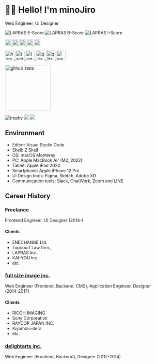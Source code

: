 # 🧑‍💻 Hello! I'm minoJiro

Web Engineer, UI Designer

<p>

![LAPRAS E-Score](https://d29vetbwpkkmm5.cloudfront.net/badge/?userId=minojiro&scoreType=e)
![LAPRAS B-Score](https://d29vetbwpkkmm5.cloudfront.net/badge/?userId=minojiro&scoreType=b)
![LAPRAS I-Score](https://d29vetbwpkkmm5.cloudfront.net/badge/?userId=minojiro&scoreType=i)

</p>

<p> 
  <a target="_blank" ref="noopener" href="http://twitter.com/minojiro">
    <img height="20" src="https://img.shields.io/twitter/follow/minojiro?label=Twitter&logo=twitter&style=flat" />
  </a>
  <a target="_blank" ref="noopener" href="https://github.com/minojiro">
    <img height="20" src="https://img.shields.io/github/followers/minojiro?label=follow&logo=github&style=flat" />
  </a>
  <a target="_blank" ref="noopener" href="http://qiita.com/minojiro">
    <img height="20" src="https://qiita-badge.apiapi.app/s/minojiro/posts.svg" />
  </a>
  <a target="_blank" ref="noopener" href="https://zenn.dev/minojiro">
    <img height="20" src="https://zenn.badge.nikaera.com/s/minojiro/likes" />
  </a>
  <a target="_blank" ref="noopener" href="http://qiita.com/minojiro">
    <img height="20" src="https://qiita-badge.apiapi.app/s/minojiro/contributions.svg" />
  </a>
</p>

<p>
  <a target="_blank" ref="noopener" href="https://minojiro.com/">
    <img alt="homepage" width="30px" src="https://simpleicons.org/icons/smugmug.svg" />
  </a>
  <a target="_blank" ref="noopener" href="https://twitter.com/the_minojiro">
    <img alt="twitter" width="30px" src="https://simpleicons.org/icons/twitter.svg" />
  </a>
  <a target="_blank" ref="noopener" href="https://instagram.com/the_minojiro">
    <img alt="instagram" width="30px" src="https://simpleicons.org/icons/instagram.svg" />
  </a>
  <a target="_blank" ref="noopener" href="https://qiita.com/minojiro">
    <img alt="qiita" width="30px" src="https://simpleicons.org/icons/qiita.svg" />
  </a>
  <a target="_blank" ref="noopener" href="https://lapras.com/public/minojiro">
    <img alt="qiita" width="30px" src="https://simpleicons.org/icons/lospec.svg" />
  </a>
  <a target="_blank" ref="noopener" href="https://www.wantedly.com/id/minojiro">
    <img alt="wantedly" width="30px" src="https://simpleicons.org/icons/winmate.svg" />
  </a>
</p>

<p align="left"> 
  <!-- <img alt="Top Langs" height="150px" src="https://github-readme-stats.vercel.app/api/top-langs/?username=minojiro&layout=compact&count_private=true&show_icons=true&show_icons=true&theme=onedark" /> -->
  <img alt="github stats" height="150px" src="https://github-readme-stats.vercel.app/api?username=minojiro&count_private=true&show_icons=true&show_icons=true" />
</p>

[![trophy](https://github-profile-trophy.vercel.app/?username=minojiro&theme=gruvbox)](https://github.com/ryo-ma/github-profile-trophy)
[![](https://raw.githubusercontent.com/minojiro/minojiro/master/profile-summary-card-output/dracula/1-repos-per-language.svg)](https://github.com/vn7n24fzkq/github-profile-summary-cards)
[![](https://raw.githubusercontent.com/minojiro/minojiro/master/profile-summary-card-output/dracula/2-most-commit-language.svg)](https://github.com/vn7n24fzkq/github-profile-summary-cards)

## Environment

- Editor: Visual Studio Code
- Shell: Z Shell
- OS: macOS Monterey
- PC: Apple MacBook Air (M2, 2022)
- Tablet: Apple iPad 2020
- Smartphone: Apple iPhone 12 Pro
- UI Design tools: Figma, Sketch, Adobe XD
- Communication tools: Slack, ChatWork, Zoom and LINE

## Career History

### Freelance
Frontend Engineer, UI Designer (2018-)

#### Clients

 - ENECHANGE Ltd.
 - Topcourt Law firm.,
 - LAPRAS Inc.
 - KAI-YOU Inc.
 - etc.

### [full size image inc.](https://www.fsimg.jp/)

Web Engineer (Frontend, Backend, CMS), Application Engineer, Designer (2014-2017)

#### Clients

 - RICOH IMAGING
 - Sony Corporation
 - RAYCOP JAPAN INC.
 - Kiyomizu-dera
 - etc.


### [delightarts inc.](https://delightarts.com/)

Web Engineer (Frontend, Backend), Designer (2012-2014)
